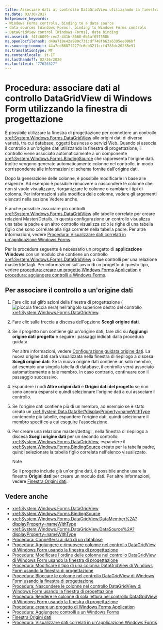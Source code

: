 ```yaml
---
title: Associare dati al controllo DataGridView utilizzando la finestra di progettazione
ms.date: 03/30/2017
helpviewer_keywords:
- Windows Forms controls, binding to a data source
- data sources [Windows Forms], binding to Windows Forms controls
- DataGridView control [Windows Forms], data binding
ms.assetid: f4f46009-cec2-441b-8668-6b5af057558b
ms.openlocfilehash: d49a718e42a989c731cdf748fb63a6305ee096bf
ms.sourcegitcommit: 44a7cd8687f227fc6db3211ccf4783dc20235e51
ms.translationtype: MT
ms.contentlocale: it-IT
ms.lasthandoff: 02/26/2020
ms.locfileid: "77626327"
---
```

# <a name="how-to-bind-data-to-the-windows-forms-datagridview-control-using-the-designer"></a>Procedura: associare dati al controllo DataGridView di Windows Form utilizzando la finestra di progettazione
È possibile utilizzare la finestra di progettazione per connettere un controllo <xref:System.Windows.Forms.DataGridView> alle origini dati di diverse varietà, tra cui database, oggetti business o servizi Web. Quando si associa il controllo a un'origine dati utilizzando la finestra di progettazione, il controllo viene associato automaticamente a un componente <xref:System.Windows.Forms.BindingSource> che rappresenta l'origine dati. Inoltre vengono generate automaticamente colonne nel controllo, in modo corrispondente alle informazioni di schema fornite dall'origine dati.

 Dopo la generazione delle colonne, è possibile modificarle in base alle esigenze. Ad esempio è possibile rimuovere o nascondere le colonne che non si vuole visualizzare, riorganizzare le colonne o cambiare i tipi di colonna. Per informazioni sulla modifica delle colonne, vedere gli argomenti elencati nella sezione Vedere anche.

 È anche possibile associare più controlli <xref:System.Windows.Forms.DataGridView> alle tabelle correlate per creare relazioni Master/Details. In questa configurazione un controllo visualizza una tabella padre e un altro controllo visualizza solo le righe di una tabella figlio che sono correlate alla riga corrente nella tabella padre. Per altre informazioni, vedere [Procedura: Visualizzare dati correlati in un'applicazione Windows Forms](https://docs.microsoft.com/previous-versions/visualstudio/visual-studio-2013/57tx3hhe(v=vs.120)).

 Per la procedura seguente è necessario un progetto di **applicazione Windows** con un modulo che contiene un controllo <xref:System.Windows.Forms.DataGridView> o due controlli per una relazione master/dettagli. Per informazioni sull'avvio di un progetto di questo tipo, vedere [procedura: creare un progetto Windows Forms Application](/visualstudio/ide/step-1-create-a-windows-forms-application-project) e [procedura: aggiungere controlli a Windows Forms](how-to-add-controls-to-windows-forms.md).

## <a name="to-bind-the-control-to-a-data-source"></a>Per associare il controllo a un'origine dati

1. Fare clic sul glifo azioni della finestra di progettazione (![piccola freccia nera](./media/designer-actions-glyph.gif)) nell'angolo superiore destro del controllo <xref:System.Windows.Forms.DataGridView>.

2. Fare clic sulla freccia a discesa dell'opzione **Scegli origine dati**.

3. Se il progetto non contiene già un'origine dati, fare clic su **Aggiungi origine dati progetto** e seguire i passaggi indicati dalla procedura guidata.

     Per altre informazioni, vedere [Configurazione guidata origine dati](https://docs.microsoft.com/previous-versions/visualstudio/visual-studio-2013/w4dd7z6t(v=vs.120)). La nuova origine dati sarà visualizzata nella finestra di riepilogo a discesa **Scegli origine dati**. Se la nuova origine dati contiene un solo membro, ad esempio una singola tabella di database, il controllo verrà associato automaticamente a tale membro. In caso contrario, continuare con il passaggio successivo.

4. Espandere i nodi **Altre origini dati** e **Origini dati del progetto** se non sono ancora espansi e quindi selezionare l'origine dati a cui associare il controllo.

5. Se l'origine dati contiene più di un membro, ad esempio se è stato creato un <xref:System.Data.DataSet?displayProperty=nameWithType> contenente più tabelle, espandere l'origine dati, quindi selezionare il membro specifico a cui eseguire l'associazione.

6. Per creare una relazione master/dettagli, nella finestra di riepilogo a discesa **Scegli origine dati** per un secondo controllo <xref:System.Windows.Forms.DataGridView>, espandere il <xref:System.Windows.Forms.BindingSource> creato per la tabella padre, quindi selezionare la tabella figlio correlata nell'elenco visualizzato.

    > [!NOTE]
    > Se il progetto include già un'origine dati, è possibile anche usare la finestra **Origini dati** per creare un modulo dati. Per altre informazioni, vedere [Finestra Origini dati](https://docs.microsoft.com/previous-versions/visualstudio/visual-studio-2013/6ckyxa83(v=vs.120)).

## <a name="see-also"></a>Vedere anche

- <xref:System.Windows.Forms.DataGridView>
- <xref:System.Windows.Forms.BindingSource>
- <xref:System.Windows.Forms.DataGridView.DataMember%2A?displayProperty=nameWithType>
- <xref:System.Windows.Forms.DataGridView.DataSource%2A?displayProperty=nameWithType>
- [Procedura: Connettersi ai dati di un database](https://docs.microsoft.com/previous-versions/visualstudio/visual-studio-2013/fxk9yw1t(v=vs.120))
- [Procedura: Aggiungere e rimuovere colonne nel controllo DataGridView di Windows Form usando la finestra di progettazione](add-and-remove-columns-in-the-datagrid-using-the-designer.md)
- [Procedura: Modificare l'ordine delle colonne nel controllo DataGridView di Windows Form usando la finestra di progettazione](change-the-order-of-columns-in-the-datagrid-using-the-designer.md)
- [Procedura: Modificare il tipo di una colonna DataGridView di Windows Form usando la finestra di progettazione](change-the-type-of-a-wf-datagridview-column-using-the-designer.md)
- [Procedura: Bloccare le colonne nel controllo DataGridView di Windows Form usando la finestra di progettazione](freeze-columns-in-the-datagrid-using-the-designer.md)
- [Procedura: Nascondere le colonne nel controllo DataGridView di Windows Form usando la finestra di progettazione](hide-columns-in-the-datagrid-using-the-designer.md)
- [Procedura: Rendere le colonne di sola lettura nel controllo DataGridView di Windows Form usando la finestra di progettazione](make-columns-read-only-in-the-datagrid-using-the-designer.md)
- [Procedura: creare un progetto di Windows Forms Application](/visualstudio/ide/step-1-create-a-windows-forms-application-project)
- [Procedura: Aggiungere controlli a un Windows Forms](how-to-add-controls-to-windows-forms.md)
- [Finestra Origini dati](https://docs.microsoft.com/previous-versions/visualstudio/visual-studio-2013/6ckyxa83(v=vs.120))
- [Procedura: Visualizzare dati correlati in un'applicazione Windows Forms](https://docs.microsoft.com/previous-versions/visualstudio/visual-studio-2013/57tx3hhe(v=vs.120))

